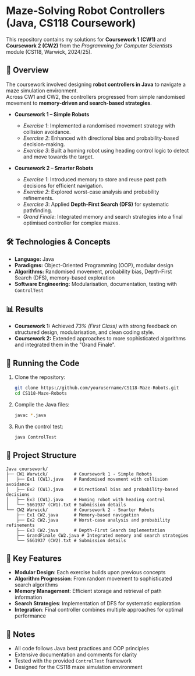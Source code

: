 # Maze-Solving Robot Controllers (Java, CS118 Coursework)

This repository contains my solutions for **Coursework 1 (CW1)** and **Coursework 2 (CW2)** from the *Programming for Computer Scientists* module (CS118, Warwick, 2024/25).

## 📖 Overview
The coursework involved designing **robot controllers in Java** to navigate a maze simulation environment.  
Across CW1 and CW2, the controllers progressed from simple randomised movement to **memory-driven and search-based strategies**.

- **Coursework 1 – Simple Robots**
  - *Exercise 1*: Implemented a randomised movement strategy with collision avoidance.
  - *Exercise 2*: Enhanced with directional bias and probability-based decision-making.
  - *Exercise 3*: Built a homing robot using heading control logic to detect and move towards the target.

- **Coursework 2 – Smarter Robots**
  - *Exercise 1*: Introduced memory to store and reuse past path decisions for efficient navigation.
  - *Exercise 2*: Explored worst-case analysis and probability refinements.
  - *Exercise 3*: Applied **Depth-First Search (DFS)** for systematic pathfinding.
  - *Grand Finale*: Integrated memory and search strategies into a final optimised controller for complex mazes.

## 🛠️ Technologies & Concepts
- **Language:** Java  
- **Paradigms:** Object-Oriented Programming (OOP), modular design  
- **Algorithms:** Randomised movement, probability bias, Depth-First Search (DFS), memory-based exploration  
- **Software Engineering:** Modularisation, documentation, testing with `ControlTest`

## 📊 Results
- **Coursework 1:** Achieved *73% (First Class)* with strong feedback on structured design, modularisation, and clean coding style.  
- **Coursework 2:** Extended approaches to more sophisticated algorithms and integrated them in the "Grand Finale".

## 🚀 Running the Code
1. Clone the repository:
   ```bash
   git clone https://github.com/yourusername/CS118-Maze-Robots.git
   cd CS118-Maze-Robots
   ```

2. Compile the Java files:
   ```bash
   javac *.java
   ```

3. Run the control test:
   ```bash
   java ControlTest
   ```

## 📁 Project Structure
```
Java coursework/
├── CW1 Warwick/          # Coursework 1 - Simple Robots
│   ├── Ex1 (CW1).java    # Randomised movement with collision avoidance
│   ├── Ex2 (CW1).java    # Directional bias and probability-based decisions
│   ├── Ex3 (CW1).java    # Homing robot with heading control
│   └── 5661937 (CW1).txt # Submission details
└── CW2 Warwick/          # Coursework 2 - Smarter Robots
    ├── Ex1 CW2.java      # Memory-based navigation
    ├── Ex2 CW2.java      # Worst-case analysis and probability refinements
    ├── Ex3 CW2.java      # Depth-First Search implementation
    ├── GrandFinale CW2.java # Integrated memory and search strategies
    └── 5661937 (CW2).txt # Submission details
```

## 🎯 Key Features
- **Modular Design**: Each exercise builds upon previous concepts
- **Algorithm Progression**: From random movement to sophisticated search algorithms
- **Memory Management**: Efficient storage and retrieval of path information
- **Search Strategies**: Implementation of DFS for systematic exploration
- **Integration**: Final controller combines multiple approaches for optimal performance

## 📝 Notes
- All code follows Java best practices and OOP principles
- Extensive documentation and comments for clarity
- Tested with the provided `ControlTest` framework
- Designed for the CS118 maze simulation environment
